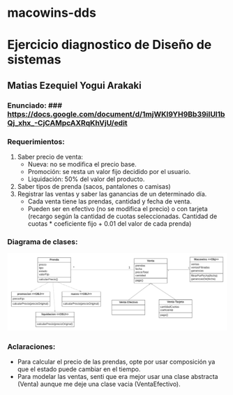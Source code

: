 # macowins-dds
# Ejercicio diagnostico de Diseño de sistemas #
## Matias Ezequiel Yogui Arakaki ##

### Enunciado: ### https://docs.google.com/document/d/1mjWKl9YH9Bb39iIUl1bQj_xhx_-CjCAMpcAXRqKhVjU/edit

### Requerimientos: ###
1. Saber precio de venta:
    * Nueva: no se modifica el precio base.
    * Promoción: se resta un valor fijo decidido por el usuario.
    * Liquidación: 50% del valor del producto.
2. Saber tipos de prenda (sacos, pantalones o camisas)
3. Registrar las ventas y saber las ganancias de un determinado día.
    * Cada venta tiene las prendas, cantidad y fecha de venta.
    * Pueden ser en efectivo (no se modifica el precio) o con tarjeta (recargo según la cantidad de cuotas seleccionadas. Cantidad de cuotas * coeficiente fijo + 0.01 del valor de cada prenda)

### Diagrama de clases: ###
![](https://github.com/matiasyogui/macowins-dds/blob/main/Diagrama%20de%20clases%20Macowins%20(2).png)

### Aclaraciones: ###
* Para calcular el precio de las prendas, opte por usar composición ya que el estado puede cambiar en el tiempo.
* Para modelar las ventas, senti que era mejor usar una clase abstracta (Venta) aunque me deje una clase vacia (VentaEfectivo).
